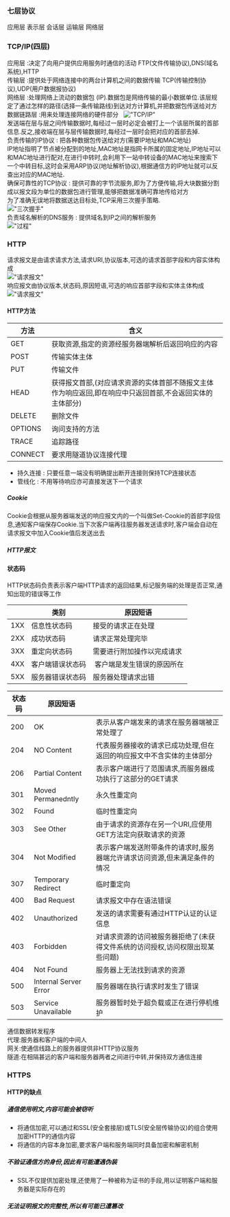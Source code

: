 ### 七层协议
应用层
表示层
会话层
运输层
网络层


### TCP/IP(四层)
应用层 :决定了向用户提供应用服务时通信的活动 FTP(文件传输协议),DNS(域名系统),HTTP  
传输层 :提供处于网络连接中的两台计算机之间的数据传输 TCP(传输控制协议),UDP(用户数据报协议)  
网络层 :处理网络上流动的数据包 (IP).数据包是网络传输的最小数据单位.该层规定了通过怎样的路径(选择一条传输路线)到达对方计算机,并把数据包传送给对方  
数据链路层 :用来处理连接网络的硬件部分  
!["TCP/IP"](/img/http-4.jpg)  
发送端在层与层之间传输数据时,每经过一层时必定会被打上一个该层所属的首部信息.反之,接收端在层与层传输数据时,每经过一层时会把对应的首部去掉.  
负责传输的IP协议 : 把各种数据包传送给对方(需要IP地址和MAC地址)  
IP地址指明了节点被分配到的地址,MAC地址是指网卡所属的固定地址,IP地址可以和MAC地址进行配对,在进行中转时,会利用下一站中转设备的MAC地址来搜索下一个中转目标,这时会采用ARP协议(地址解析协议),根据通信方的IP地址就可以反查出对应的MAC地址.  
确保可靠性的TCP协议 : 提供可靠的字节流服务,即为了方便传输,将大块数据分割成以报文段为单位的数据包进行管理,能够把数据准确可靠地传给对方    
为了准确无误地将数据送达目标处,TCP采用三次握手策略.  
!["三次握手"](/img/http-1.jpg)  
负责域名解析的DNS服务 : 提供域名到IP之间的解析服务  
!["过程"](/img/http-5.jpg)
### HTTP
请求报文是由请求请求方法,请求URI,协议版本,可选的请求首部字段和内容实体构成  
!["请求报文"](/img/http-2.jpg)  
响应报文由协议版本,状态码,原因短语,可选的响应首部字段和实体主体构成  
!["请求报文"](/img/http-3.jpg) 

#### HTTP方法

|方法|含义|
|--------|-----------|
|GET     |获取资源,指定的资源经服务器端解析后返回响应的内容 |
|POST    |传输实体主体|
|PUT     |传输文件|
|HEAD    |获得报文首部,(对应请求资源的实体首部不随报文主体作为响应返回,即在响应中只返回首部,不会返回实体的主体部分)|
|DELETE  |删除文件|
|OPTIONS |询问支持的方法|
|TRACE   |追踪路径|
|CONNECT |要求用隧道协议连接代理|  
+ 持久连接 : 只要任意一端没有明确提出断开连接则保持TCP连接状态  
+ 管线化 : 不用等待响应亦可直接发送下一个请求  
##### Cookie
Cookie会根据从服务器端发送的响应报文内的一个叫做Set-Cookie的首部字段信息,通知客户端保存Cookie.当下次客户端再往服务器发送请求时,客户端会自动在请求报文中加入Cookie值后发送出去
##### HTTP报文

#### 状态码
HTTP状态码负责表示客户端HTTP请求的返回结果,标记服务端的处理是否正常,通知出现的错误等工作  

|    |类别|原因短语|
|----|----|--------------|
|1XX|信息性状态码|  接受的请求正在处理        |  
|2XX |成功状态码       |  请求正常处理完毕          |
|3XX |重定向状态码     |  需要进行附加操作以完成请求  |
|4XX |客户端错误状态码  |  客户端是发生错误的原因所在  |
|5XX |服务器错误状态码  |  服务器处理请求出错  |  


|状态码|原因短语||
|-----|----|------|
|200  |OK |      表示从客户端发来的请求在服务器端被正常处理了  |
|204  |NO Content| 代表服务器接收的请求已成功处理,但在返回的响应报文中不含实体的主体部分|  
|206  |Partial Content| 表示客户端进行了范围请求,而服务器成功执行了这部分的GET请求|  
|301  |Moved Permanedntly| 永久性重定向|  
|302  |Found |临时性重定向 | 
|303  |See Other|由于请求的资源存在另一个URI,应使用GET方法定向获取请求的资源 |
|304  |Not Modified|表示客户端发送附带条件的请求时,服务器端允许请求访问资源,但未满足条件的情况|
|307  |Temporary Redirect|临时重定向|
|400  |Bad Request| 请求报文中存在语法错误  |
|402  |Unauthorized|发送的请求需要有通过HTTP认证的认证信息|
|403  |Forbidden| 对请求资源的访问被服务器拒绝了(未获得文件系统的访问授权,访问权限出现某些问题)|  
|404  |Not Found| 服务器上无法找到请求的资源  |
|500  |Internal Server Error| 服务器端在执行请求时发生了错误  |
|503  |Service Unavailable |服务器暂时处于超负载或正在进行停机维护|  

通信数据转发程序  
代理:服务器和客户端的中间人  
网关:使通信线路上的服务器提供非HTTP协议服务  
隧道:在相隔甚远的客户端和服务器两者之间进行中转,并保持双方通信连接  

### HTTPS
#### HTTP的缺点
##### 通信使用明文,内容可能会被窃听 
+ 将通信加密,可以通过和SSL(安全套接层)或TLS(安全层传输协议)的组合使用加密HTTP的通信内容  
+ 将通信的内容本身加密,要求客户端和服务端同时具备加密和解密机制  
##### 不验证通信方的身份,因此有可能遭遇伪装  
+ SSL不仅提供加密处理,还使用了一种被称为证书的手段,用以证明客户端和服务器是实际存在的
##### 无法证明报文的完整性,所以有可能已遭篡改  





























